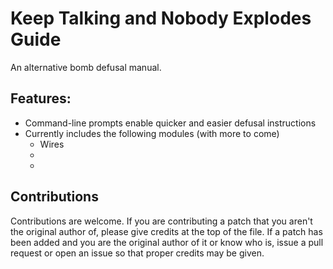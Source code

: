 # Keep Talking and Nobody Explodes Guide
An alternative bomb defusal manual.

## Features:
* Command-line prompts enable quicker and easier defusal instructions
* Currently includes the following modules (with more to come)
	* Wires
	* 
	* 

## Contributions
Contributions are welcome. If you are contributing a patch that you aren't the original author of, please give credits at the top of the file. If a patch has been added and you are the original author of it or know who is, issue a pull request or open an issue so that proper credits may be given.